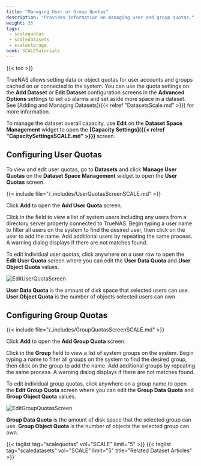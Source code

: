 ```yaml
---
title: "Managing User or Group Quotas"
description: "Provides information on managing user and group quotas."
weight: 35
tags: 
 - scalequotas
 - scaledatasets
 - scalestorage
book: SCALETutorials
---
```


{{< toc >}}

TrueNAS allows setting data or object quotas for user accounts and groups cached on or connected to the system. 
You can use the quota settings on the **Add Dataset** or **Edit Dataset** configuration screens in the **Advanced Options** settings to set up alarms and set aside more space in a dataset. 
See [Adding and Managing Datasets]({{< relref "DatasetsScale.md" >}}) for more information.

To manage the dataset overall capacity, use **Edit** on the **Dataset Space Management** widget to open the **[Capacity Settings]({{< relref "CapacitySettingsSCALE.md" >}})** screen.

## Configuring User Quotas

To view and edit user quotas, go to **Datasets** and click **Manage User Quotas** on the **Dataset Space Management** widget to open the **User Quotas** screen.

{{< include file="/_includes/UserQuotasScreenSCALE.md" >}}

Click **Add** to open the **Add User Quota** screen.

Click in the field to view a list of system users including any users from a directory server properly connected to TrueNAS. 
Begin typing a user name to filter all users on the system to find the desired user, then click on the user to add the name. 
Add additional users by repeating the same process. A warning dialog displays if there are not matches found. 

To edit individual user quotas, click anywhere on a user row to open the **Edit User Quota** screen where you can edit the **User Data Quota** and **User Object Quota** values. 

![EditUserQuotaScreen](/images/SCALE/Datasets/EditUserQuotaScreen.png "Edit User Quotas Screen")

**User Data Quota** is the amount of disk space that selected users can use. **User Object Quota** is the number of objects selected users can own.

## Configuring Group Quotas

{{< include file="/_includes/GroupQuotasScreenSCALE.md" >}}

Click **Add** to open the **Add Group Quota** screen.

Click in the **Group** field to view a list of system groups on the system. 
Begin typing a name to filter all groups on the system to find the desired group, then click on the group to add the name. 
Add additional groups by repeating the same process. A warning dialog displays if there are not matches found. 

To edit individual group quotas, click anywhere on a group name to open the **Edit Group Quota** screen where you can edit the **Group Data Quota** and **Group Object Quota** values. 

![EditGroupQuotasScreen](/images/SCALE/Datasets/EditGroupQuotasScreen.png "Edit Group Quota")

**Group Data Quota** is the amount of disk space that the selected group can use. **Group Object Quota** is the number of objects the selected group can own.

{{< taglist tag="scalequotas" vol="SCALE" limit="5" >}}
{{< taglist tag="scaledatasets" vol="SCALE" limit="5" title="Related Dataset Articles" >}}
